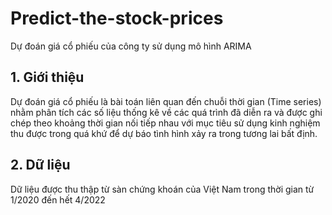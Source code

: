 # Predict-the-stock-prices
Dự đoán giá cổ phiếu của công ty sử dụng mô hình ARIMA
## 1. Giới thiệu
Dự đoán giá cổ phiếu là bài toán liên quan đến chuỗi thời gian (Time series) nhằm phân tích các số liệu thống kê về các quá trình đã diễn ra và được ghi chép theo khoảng thời gian nối tiếp nhau với mục tiêu sử dụng kinh nghiệm thu được trong quá khứ để dự báo tình hình xảy ra trong tương lai bất định.
## 2. Dữ liệu
Dữ liệu được thu thập từ sàn chứng khoán của Việt Nam trong thời gian từ 1/2020 đến hết 4/2022

